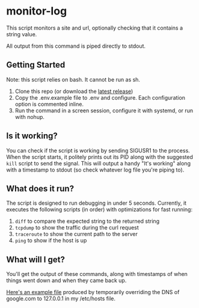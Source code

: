 # monitor-log

This script monitors a site and url, optionally checking that it contains a string value.

All output from this command is piped directly to stdout.

## Getting Started
Note: this script relies on bash. It cannot be run as sh.

1. Clone this repo (or download the [latest release](archive/master.zip))
1. Copy the .env.example file to .env and configure. Each configuration option is commented inline.
1. Run the command in a screen session, configure it with systemd, or run with nohup.

## Is it working?
You can check if the script is working by sending SIGUSR1 to the process. When the script starts, it politely prints out its PID along with the suggested `kill` script to send the signal. This will output a handy "It's working" along with a timestamp to stdout (so check whatever log file you're piping to).

## What does it run?
The script is designed to run debugging in under 5 seconds. Currently, it executes the following scripts (in order) with optimizations for fast running:
1. `diff` to compare the expected string to the returned string
1. `tcpdump` to show the traffic during the curl request
1. `traceroute` to show the current path to the server
1. `ping` to show if the host is up

## What will I get?
You'll get the output of these commands, along with timestamps of when things went down and when they came back up.

[Here's an example file](sample-output.txt) produced by temporarily overriding the DNS of google.com to 127.0.0.1 in my /etc/hosts file.

